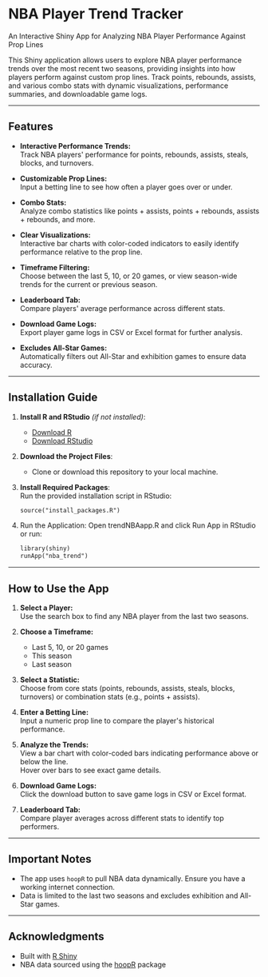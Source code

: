 # NBA Player Trend Tracker

An Interactive Shiny App for Analyzing NBA Player Performance Against Prop Lines

This Shiny application allows users to explore NBA player performance trends over the most recent two seasons, providing insights into how players perform against custom prop lines. Track points, rebounds, assists, and various combo stats with dynamic visualizations, performance summaries, and downloadable game logs.

---

## Features

- **Interactive Performance Trends:**  
  Track NBA players' performance for points, rebounds, assists, steals, blocks, and turnovers.
  
- **Customizable Prop Lines:**  
  Input a betting line to see how often a player goes over or under.

- **Combo Stats:**  
  Analyze combo statistics like points + assists, points + rebounds, assists + rebounds, and more.

- **Clear Visualizations:**  
  Interactive bar charts with color-coded indicators to easily identify performance relative to the prop line.

- **Timeframe Filtering:**  
  Choose between the last 5, 10, or 20 games, or view season-wide trends for the current or previous season.

- **Leaderboard Tab:**  
  Compare players' average performance across different stats.

- **Download Game Logs:**  
  Export player game logs in CSV or Excel format for further analysis.

- **Excludes All-Star Games:**  
  Automatically filters out All-Star and exhibition games to ensure data accuracy.

---

## Installation Guide

1. **Install R and RStudio** *(if not installed)*:  
   - [Download R](https://cran.r-project.org/)  
   - [Download RStudio](https://www.rstudio.com/products/rstudio/download/)

2. **Download the Project Files**:  
   - Clone or download this repository to your local machine.

3. **Install Required Packages**:  
   Run the provided installation script in RStudio:
   ```markdown
   source("install_packages.R")  

5. Run the Application:
   Open trendNBAapp.R and click Run App in RStudio or run:
   ```markdown
   library(shiny)
   runApp("nba_trend")

---

## How to Use the App


1. **Select a Player:**  
   Use the search box to find any NBA player from the last two seasons.

2. **Choose a Timeframe:**  
   - Last 5, 10, or 20 games  
   - This season  
   - Last season  

3. **Select a Statistic:**  
   Choose from core stats (points, rebounds, assists, steals, blocks, turnovers) or combination stats (e.g., points + assists).

4. **Enter a Betting Line:**  
   Input a numeric prop line to compare the player's historical performance.

5. **Analyze the Trends:**  
   View a bar chart with color-coded bars indicating performance above or below the line.  
   Hover over bars to see exact game details.

6. **Download Game Logs:**  
   Click the download button to save game logs in CSV or Excel format.

7. **Leaderboard Tab:**  
   Compare player averages across different stats to identify top performers.

---

## Important Notes

- The app uses `hoopR` to pull NBA data dynamically. Ensure you have a working internet connection.  
- Data is limited to the last two seasons and excludes exhibition and All-Star games.

---

## Acknowledgments

- Built with [R Shiny](https://shiny.rstudio.com/)  
- NBA data sourced using the [hoopR](https://hoopr.sportsdataverse.org/) package  







